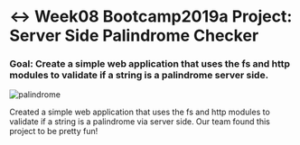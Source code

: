 # ↔️ Week08 Bootcamp2019a Project: Server Side Palindrome Checker

### Goal: Create a simple web application that uses the fs and http modules to validate if a string is a palindrome server side.

![palindrome](https://www.dictionary.com/e/wp-content/uploads/2022/01/20220131_palindrome_1000x700.png)

Created a simple web application that uses the fs and http modules to validate if a string is a palindrome via server side. Our team found this project to be pretty fun! 